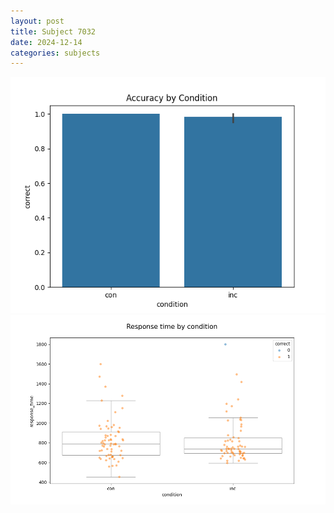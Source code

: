 ```yaml
---
layout: post
title: Subject 7032
date: 2024-12-14
categories: subjects
---
```


![](data/7032/run-3/7032_NF_acc.png)
![](data/7032/run-3/7032_NF_rt.png)
